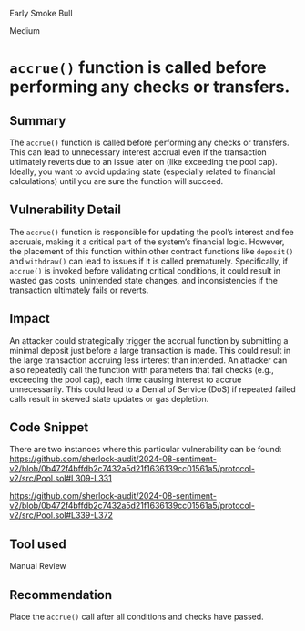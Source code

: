 Early Smoke Bull

Medium

# `accrue()` function is called before performing any checks or transfers.

## Summary
The `accrue()` function is called before performing any checks or transfers. This can lead to unnecessary interest accrual even if the transaction ultimately reverts due to an issue later on (like exceeding the pool cap). Ideally, you want to avoid updating state (especially related to financial calculations) until you are sure the function will succeed.
## Vulnerability Detail
The `accrue()` function is responsible for updating the pool’s interest and fee accruals, making it a critical part of the system’s financial logic. However, the placement of this function within other contract functions like `deposit()` and `withdraw()` can lead to issues if it is called prematurely. Specifically, if `accrue()` is invoked before validating critical conditions, it could result in wasted gas costs, unintended state changes, and inconsistencies if the transaction ultimately fails or reverts.
## Impact
An attacker could strategically trigger the accrual function by submitting a minimal deposit just before a large transaction is made. This could result in the large transaction accruing less interest than intended. An attacker can also repeatedly call the function with parameters that fail checks (e.g., exceeding the pool cap), each time causing interest to accrue unnecessarily. This could lead to a Denial of Service (DoS) if repeated failed calls result in skewed state updates or gas depletion.
## Code Snippet
There are two instances where this particular vulnerability can be found:
https://github.com/sherlock-audit/2024-08-sentiment-v2/blob/0b472f4bffdb2c7432a5d21f1636139cc01561a5/protocol-v2/src/Pool.sol#L309-L331

https://github.com/sherlock-audit/2024-08-sentiment-v2/blob/0b472f4bffdb2c7432a5d21f1636139cc01561a5/protocol-v2/src/Pool.sol#L339-L372
## Tool used

Manual Review

## Recommendation
Place the `accrue()` call after all conditions and checks have passed.